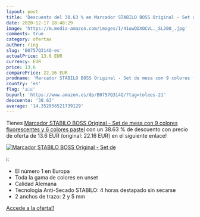 ```yaml
---
layout: post
title: 'Descuento del 38.63 % en Marcador STABILO BOSS Original - Set de '
date: 2020-12-17 18:48:29
image: 'https://m.media-amazon.com/images/I/41uwQDXOCVL._SL200_.jpg'
comments: true
category: ofertas
author: ring
slug: 'B0757Q314Q-es'
actualPrice: 13.6 EUR
currency: EUR
price: 13.6
comparePrice: 22.16 EUR
prodname: 'Marcador STABILO BOSS Original - Set de mesa con 9 colores fluorescentes y 6 colores pastel'
country: 'es'
flag: '🇪🇸'
buyurl: 'https://www.amazon.es/dp/B0757Q314Q/?tag=tolees-21'
descuento: '38.63'
average: '14.352956521739129'
---
```


Tienes [Marcador STABILO BOSS Original - Set de mesa con 9 colores fluorescentes y 6 colores pastel](https://www.amazon.es/dp/B0757Q314Q/?tag=tolees-21) con un 38.63 % de descuento con precio de oferta de 13.6 EUR (original: 22.16 EUR) en el siguiente enlace!

[![Marcador STABILO BOSS Original - Set de ](https://m.media-amazon.com/images/I/41uwQDXOCVL._SL200_.jpg)](https://www.amazon.es/dp/B0757Q314Q/?tag=tolees-21)

ℹ️:

- El número 1 en Europa
- Toda la gama de colores en unset
- Calidad Alemana
- Tecnología Anti-Secado STABILO: 4 horas destapado sin secarse
- 2 anchos de trazo: 2 y 5 mm

[Accede a la oferta!!](https://www.amazon.es/dp/B0757Q314Q/?tag=tolees-21)
